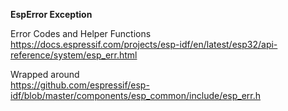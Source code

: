 **EspError Exception**

Error Codes and Helper Functions  
https://docs.espressif.com/projects/esp-idf/en/latest/esp32/api-reference/system/esp_err.html

Wrapped around  
https://github.com/espressif/esp-idf/blob/master/components/esp_common/include/esp_err.h
